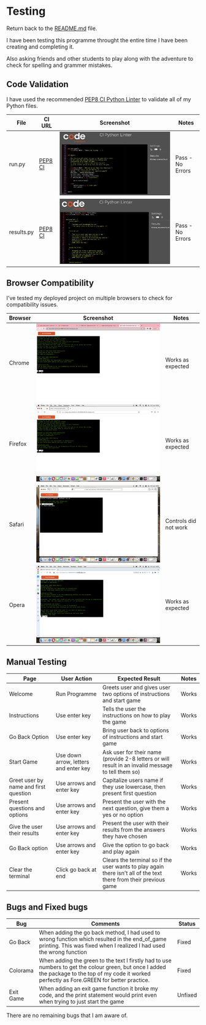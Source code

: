 # Testing

Return back to the [README.md](README.md) file.

I have been testing this programme throught the entire time I have been creating and completing it.

Also asking friends and other students to play along with the adventure to check for spelling and grammer mistakes.

## Code Validation

I have used the recommended [PEP8 CI Python Linter](https://pep8ci.herokuapp.com) to validate all of my Python files.

| File | CI URL | Screenshot | Notes |
| --- | --- | --- | --- |
| run.py | [PEP8 CI](https://pep8ci.herokuapp.com/https://raw.githubusercontent.com/shellym96/navy-seal-adventure/main/run.py) | ![screenshot](documentation/pep8_run.py.png) | Pass - No Errors |
| results.py | [PEP8 CI](https://pep8ci.herokuapp.com/https://raw.githubusercontent.com/shellym96/navy-seal-adventure/main/boutique-ado/settings.py) | ![screenshot](documentation/pep8_results.py.png) | Pass - No Errors ||

## Browser Compatibility

I've tested my deployed project on multiple browsers to check for compatibility issues.

| Browser | Screenshot | Notes |
| --- | --- | --- |
| Chrome | ![screenshot](documentation/chrome.png) | Works as expected |
| Firefox | ![screenshot](documentation/firefox.png) | Works as expected |
| Safari | ![screenshot](documentation/safari.png) | Controls did not work |
| Opera | ![screenshot](documentation/opera.png) | Works as expected |


## Manual Testing

| Page | User Action | Expected Result | Notes |
| --- | --- | --- | --- |
| Welcome | Run Programme | Greets user and gives user two options of instructions and start game | Works |
| Instructions | Use enter key | Tells the user the instructions on how to play the game | Works |
| Go Back Option | Use enter key | Bring user back to options of instructions and start game | Works |
| Start Game | Use down arrow, letters and enter key | Ask user for their name (provide 2-8 letters or will result in an invalid message to tell them so) | Works |
| Greet user by name and first question | Use arrows and enter key | Capitalize users name if they use lowercase, then present first question | Works |
| Present questions and options | Use arrows and enter key | Present the user with the next question, give them a yes or no option | Works |
| Give the user their results | Use arrows and enter key | Present the user with their results from the answers they have chosen | Works |
| Go Back option | Use arrows and enter key | Give the option to go back and play again | Works |
| Clear the terminal | Click go back at end | Clears the terminal so if the user wants to play again there isn't all of the text there from their previous game | Works |


## Bugs and Fixed bugs


| Bug | Comments | Status |
| --- | --- | --- |
| Go Back | When adding the go back method, I had used to wrong function which resulted in the end_of_game printing. This was fixed when I realized I had used the wrong function | Fixed |
| Colorama | When adding the green to the text I firstly had to use numbers to get the colour green, but once I added the package to the top of my code it worked perfectly as Fore.GREEN for better practice. | Fixed |
| Exit Game | When adding an exit game function it broke my code, and the print statement would print even when trying to just start the game | Unfixed |



There are no remaining bugs that I am aware of.
